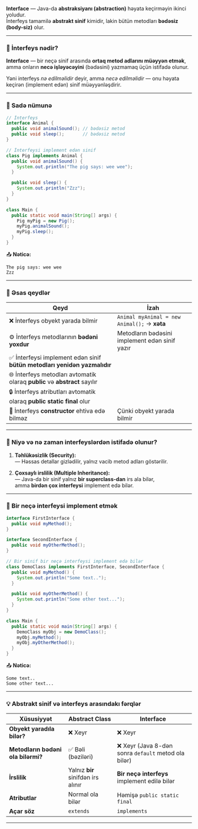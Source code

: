 **Interface** — Java-da **abstraksiyanı (abstraction)** həyata keçirməyin ikinci yoludur.  
İnterfeys tamamilə **abstrakt sinif** kimidir, lakin bütün metodları **bədəsiz (body-siz)** olur.

---

### 🔹 İnterfeys nədir?

**Interface** — bir neçə sinif arasında **ortaq metod adlarını müəyyən etmək**, amma onların **necə işləyəcəyini** (bədəsini) yazmamaq üçün istifadə olunur.

Yəni interfeys _nə edilməlidir_ deyir, amma _necə edilməlidir_ — onu həyata keçirən (implement edən) sinif müəyyənləşdirir.

---

### 🧩 Sadə nümunə

```java
// İnterfeys
interface Animal {
  public void animalSound(); // bədəsiz metod
  public void sleep();       // bədəsiz metod
}

// İnterfeysi implement edən sinif
class Pig implements Animal {
  public void animalSound() {
    System.out.println("The pig says: wee wee");
  }

  public void sleep() {
    System.out.println("Zzz");
  }
}

class Main {
  public static void main(String[] args) {
    Pig myPig = new Pig();
    myPig.animalSound();
    myPig.sleep();
  }
}
```

📤 **Nəticə:**

```
The pig says: wee wee
Zzz
```

---

### 🔹 Əsas qeydlər

|Qeyd|İzah|
|---|---|
|❌ İnterfeys obyekt yarada bilmir|`Animal myAnimal = new Animal();` → **xəta**|
|⚙️ İnterfeys metodlarının **bədəni yoxdur**|Metodların bədəsini implement edən sinif yazır|
|✅ İnterfeysi implement edən sinif **bütün metodları yenidən yazmalıdır**||
|🌐 İnterfeys metodları avtomatik olaraq **public** və **abstract** sayılır||
|🔒 İnterfeys atributları avtomatik olaraq **public static final** olur||
|🚫 İnterfeys **constructor** ehtiva edə bilməz|Çünki obyekt yarada bilmir|

---

### 🔹 Niyə və nə zaman interfeyslərdən istifadə olunur?

1. **Təhlükəsizlik (Security):**  
    — Həssas detallar gizlədilir, yalnız vacib metod adları göstərilir.
    
2. **Çoxsaylı irslilik (Multiple Inheritance):**  
    — Java-da bir sinif yalnız **bir superclass-dan** irs ala bilər,  
    amma **birdən çox interfeysi** implement edə bilər.
    

---

### 🧱 Bir neçə interfeysi implement etmək

```java
interface FirstInterface {
  public void myMethod();
}

interface SecondInterface {
  public void myOtherMethod();
}

// Bir sinif bir neçə interfeysi implement edə bilər
class DemoClass implements FirstInterface, SecondInterface {
  public void myMethod() {
    System.out.println("Some text..");
  }

  public void myOtherMethod() {
    System.out.println("Some other text...");
  }
}

class Main {
  public static void main(String[] args) {
    DemoClass myObj = new DemoClass();
    myObj.myMethod();
    myObj.myOtherMethod();
  }
}
```

📤 **Nəticə:**

```
Some text..
Some other text...
```

---

### 💡 Abstrakt sinif və interfeys arasındakı fərqlər

|Xüsusiyyət|Abstract Class|Interface|
|---|---|---|
|**Obyekt yaradıla bilər?**|❌ Xeyr|❌ Xeyr|
|**Metodların bədəni ola bilərmi?**|✅ Bəli (bəziləri)|❌ Xeyr (Java 8-dən sonra `default` metod ola bilər)|
|**İrslilik**|Yalnız **bir** sinifdən irs alınır|**Bir neçə interfeys** implement edilə bilər|
|**Atributlar**|Normal ola bilər|Həmişə `public static final`|
|**Açar söz**|`extends`|`implements`|

---

